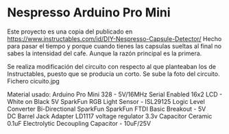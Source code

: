 # Nespresso Arduino Pro Mini
Este proyecto es una copia del publicado en https://www.instructables.com/id/DIY-Nespresso-Capsule-Detector/
Hecho para pasar el tiempo y porque cuando tienes las capsulas sueltas al final no sabes la intensidad del cafe. Aunque la razón principal es la primera.

Se realiza modificación del circuito con respecto al que planteaban los de Instructables, puesto que se producía un corto.
Se sube la foto del circuito. Fichero cicuito.jpg

Material usado:
      Arduino Pro Mini 328 - 5V/16MHz
      Serial Enabled 16x2 LCD - White on Black 5V
      SparkFun RGB Light Sensor - ISL29125
      Logic Level Converter Bi-Directional SparkFun
      SparkFun FTDI Basic Breakout - 5V      
      DC Barrel Jack Adapter
      LD1117 voltage regulator 3.3v
      Capacitor Ceramic 0.1uF
      Electrolytic Decoupling Capacitor - 10uF/25V
